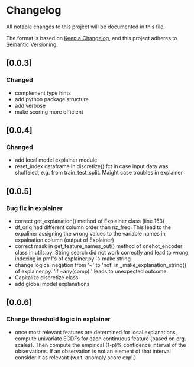# Changelog

All notable changes to this project will be documented in this file.

The format is based on [Keep a Changelog](https://keepachangelog.com/en/1.0.0/),
and this project adheres to [Semantic Versioning](https://semver.org/spec/v2.0.0.html).


## [0.0.3]
### Changed
- complement type hints
- add python package structure
- add verbose
- make scoring more efficient


## [0.0.4]
### Changed
- add local model explainer module
- reset_index dataframe in discretize() fct in case input data was shuffeled, e.g. from train_test_split. Maight case troubles in explainer 

## [0.0.5]
### Bug fix in explainer
- correct get_explanation() method of Explainer class (line 153)
- df_orig had different column order than nz_freq. This lead to the expaliner assigning the wrong values to the variable names in expalnation column (output of Explainer)
- correct mask in get_feature_names_out() method of onehot_encoder class in utils.py. String search did not work correctly and lead to wrong indexing in pmf's of explainer.py -> make string 
- change logical negation from '~' to 'not' in _make_explanation_string() of explainer.py. 'if ~any(comp):' leads to unexpected outcome.
- Capitalize discretize class
- add global model explanations


## [0.0.6]
### Change threshold logic in explainer
- once most relevant features are determined for local explanations, compute univariate ECDFs for each continuous feature (based on org. scales). 
Then compute the empirical (1-p)% confidence interval of the observations. 
If an observation is not an element of that interval consider it as relevant (w.r.t. anomaly score expl.)     
